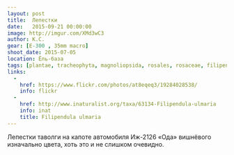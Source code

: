 ```yaml
---
layout: post
title:  Лепестки
date:   2015-09-21 00:00:00
image: http://imgur.com/XMd3wC3
author: К.С.
gear: [E-300 , 35mm macro]
shoot_date: 2015-07-05
location: Ёль-база
tags: [plantae, tracheophyta, magnoliopsida, rosales, rosaceae, filipendula, filipendula ulmaria]
links:
  -
    href: https://www.flickr.com/photos/at8eqeq3/19284028538/
    info: flickr
  -
    href: http://www.inaturalist.org/taxa/63134-Filipendula-ulmaria
    info: inat
    title: Filipendula ulmaria
---
```


Лепестки таволги на капоте автомобиля Иж-2126 «Ода» вишнёвого изначально цвета, хоть это и не слишком очевидно.
